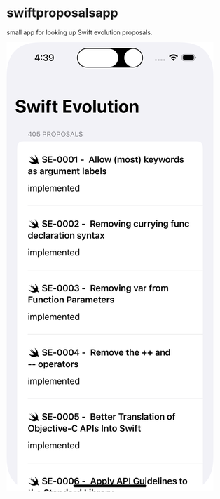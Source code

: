 # swiftproposalsapp
small app for looking up Swift evolution proposals.

![Simulator Screenshot - iPhone 14 Pro](screenshots/SimulatorScreenshotiPhone14Pro.png)
